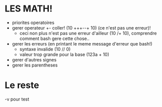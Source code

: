 # LES MATH!

- priorites operatoires
- gerer operateur +- coller! (10 +++--+ 10) (ce n'est pas une erreur)!
    - ceci non plus n'est pas une erreur d'ailleur (10 /+ 10), comprendre comment bash gere cette chose..
- gerer les erreurs (en printant le meme message d'erreur que bash!)
    - syntaxe invalide (10 // 0)
    - valeur trop grande pour la base (123a + 10)
- gerer d'autres signes
- gerer les parentheses

# Le reste

-v pour test
